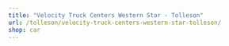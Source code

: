 ```yaml
---
title: "Velocity Truck Centers Western Star - Tolleson"
url: /tolleson/velocity-truck-centers-western-star-tolleson/
shop: car
---
```

